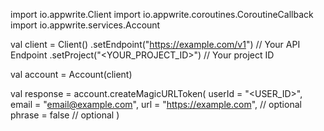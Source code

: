 import io.appwrite.Client
import io.appwrite.coroutines.CoroutineCallback
import io.appwrite.services.Account

val client = Client()
    .setEndpoint("https://example.com/v1") // Your API Endpoint
    .setProject("<YOUR_PROJECT_ID>") // Your project ID

val account = Account(client)

val response = account.createMagicURLToken(
    userId = "<USER_ID>",
    email = "email@example.com",
    url = "https://example.com", // optional
    phrase = false // optional
)
